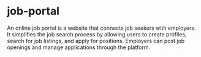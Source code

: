 # job-portal
An online job portal is a website that connects job seekers with employers. It simplifies the job search process by allowing users to create profiles, search for job listings, and apply for positions. Employers can post job openings and manage applications through the platform.
